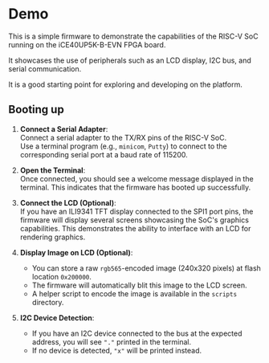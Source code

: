 # Demo

This is a simple firmware to demonstrate the capabilities of the RISC-V SoC running on the iCE40UP5K-B-EVN FPGA board.

It showcases the use of peripherals such as an LCD display, I2C bus, and serial communication.

It is a good starting point for exploring and developing on the platform.

## Booting up

1. **Connect a Serial Adapter**:  
   Connect a serial adapter to the TX/RX pins of the RISC-V SoC.  
   Use a terminal program (e.g., `minicom`, `Putty`) to connect to the corresponding serial port at a baud rate of 115200.

2. **Open the Terminal**:  
   Once connected, you should see a welcome message displayed in the terminal. This indicates that the firmware has booted up successfully.

3. **Connect the LCD (Optional)**:  
   If you have an ILI9341 TFT display connected to the SPI1 port pins, the firmware will display several screens showcasing the SoC's graphics capabilities. This demonstrates the ability to interface with an LCD for rendering graphics.

4. **Display Image on LCD (Optional)**:  
   - You can store a raw `rgb565`-encoded image (240x320 pixels) at flash location `0x200000`.
   - The firmware will automatically blit this image to the LCD screen.  
   - A helper script to encode the image is available in the `scripts` directory.

5. **I2C Device Detection**:  
   - If you have an I2C device connected to the bus at the expected address, you will see `"."` printed in the terminal.  
   - If no device is detected, `"x"` will be printed instead.